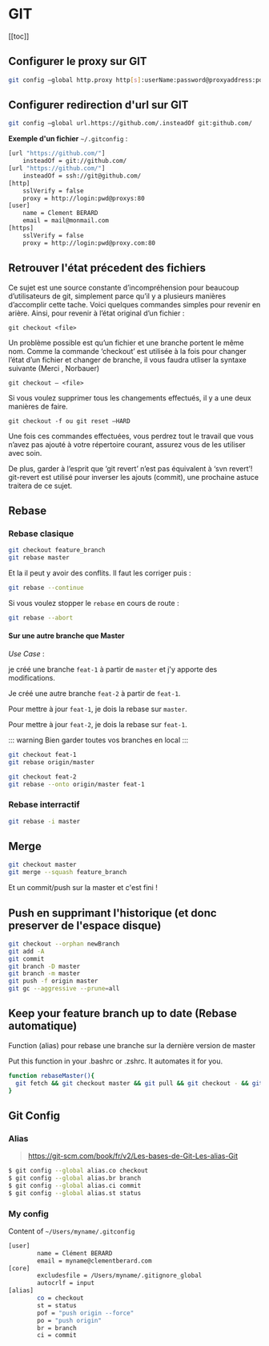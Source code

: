 # GIT

[[toc]]

## Configurer le proxy sur GIT

```bash
git config –global http.proxy http[s]:userName:password@proxyaddress:port
```

## Configurer redirection d'url sur GIT

```bash
git config –global url.https://github.com/.insteadOf git:github.com/
```

**Exemple d'un fichier** `~/.gitconfig` : 

```bash
[url "https://github.com/"]
    insteadOf = git://github.com/
[url "https://github.com/"]
    insteadOf = ssh://git@github.com/
[http]
    sslVerify = false
    proxy = http://login:pwd@proxys:80
[user]
    name = Clement BERARD
    email = mail@monmail.com
[https]
    sslVerify = false
    proxy = http://login:pwd@proxy.com:80
```

## Retrouver l'état précedent des fichiers

Ce sujet est une source constante d’incompréhension pour beaucoup d’utilisateurs de git, simplement parce qu’il y a plusieurs manières d’accomplir cette tache. Voici quelques commandes simples pour revenir en arière. Ainsi, pour revenir à l’état original d’un fichier :

`git checkout <file>`

Un problème possible est qu’un fichier et une branche portent le même nom. Comme la commande ‘checkout’ est utilisée à la fois pour changer l’état d’un fichier et changer de branche, il vous faudra utliser la syntaxe suivante (Merci , Norbauer)

`git checkout – <file>`

Si vous voulez supprimer tous les changements effectués, il y a une deux manières de faire.

`git checkout -f ou git reset –HARD`

Une fois ces commandes effectuées, vous perdrez tout le travail que vous n’avez pas ajouté à votre répertoire courant, assurez vous de les utiliser avec soin.

De plus, garder à l’esprit que ‘git revert’ n’est pas équivalent à ‘svn revert’! git-revert est utilisé pour inverser les ajouts (commit), une prochaine astuce traitera de ce sujet.

## Rebase

### Rebase clasique

```bash
git checkout feature_branch
git rebase master
```

Et la il peut y avoir des conflits. Il faut les corriger puis : 

```bash
git rebase --continue
```

Si vous voulez stopper le `rebase` en cours de route : 

```bash
git rebase --abort
```
#### Sur une autre branche que Master

*Use Case* : 

je créé une branche `feat-1` à partir de `master` et j'y apporte des modifications. 

Je créé une autre branche `feat-2` à partir de `feat-1`.

Pour mettre à jour `feat-1`, je dois la rebase sur `master`.

Pour mettre à jour `feat-2`, je dois la rebase sur `feat-1`.

::: warning
Bien garder toutes vos branches en local
:::

```bash
git checkout feat-1
git rebase origin/master

git checkout feat-2
git rebase --onto origin/master feat-1
```

### Rebase interractif

```bash
git rebase -i master
```



## Merge

```bash
git checkout master
git merge --squash feature_branch
```

Et un commit/push sur la master et c'est fini !

## Push en supprimant l'historique (et donc preserver de l'espace disque)

```bash
git checkout --orphan newBranch
git add -A
git commit
git branch -D master
git branch -m master
git push -f origin master
git gc --aggressive --prune=all
```

## Keep your feature branch up to date (Rebase automatique)

Function (alias) pour rebase une branche sur la dernière version de master

Put this function in your .bashrc or .zshrc. It automates it for you.

```bash
function rebaseMaster(){
  git fetch && git checkout master && git pull && git checkout - && git rebase master
}
```

## Git Config

### Alias

> https://git-scm.com/book/fr/v2/Les-bases-de-Git-Les-alias-Git

```bash
$ git config --global alias.co checkout
$ git config --global alias.br branch
$ git config --global alias.ci commit
$ git config --global alias.st status
```

### My config

Content of `~/Users/myname/.gitconfig`

```bash
[user]
        name = Clément BERARD
        email = myname@clementberard.com
[core]
        excludesfile = /Users/myname/.gitignore_global
        autocrlf = input
[alias]
        co = checkout
        st = status
        pof = "push origin --force"
        po = "push origin"
        br = branch
        ci = commit
```
